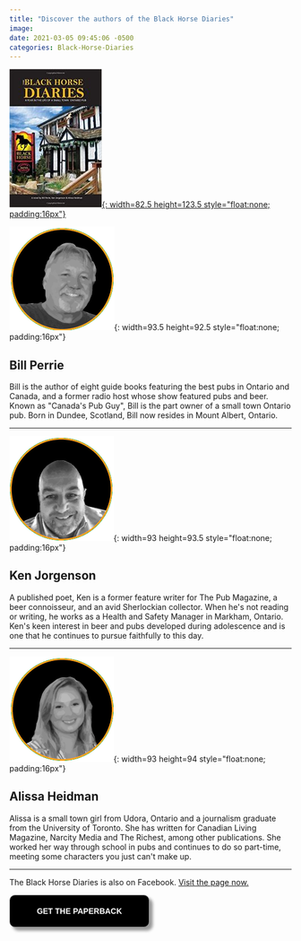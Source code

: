 ```yaml
---
title: "Discover the authors of the Black Horse Diaries"
image:
date: 2021-03-05 09:45:06 -0500
categories: Black-Horse-Diaries
---
```


[![Black Horse Diaries](/images/img-books-bh-1.jpg){: width=82.5 height=123.5 style="float:none; padding:16px"}](http://www.amazon.ca/Black-Horse-Diaries-Small-Ontario/dp/169338549X/ref=pd_sim_1?pd_rd_w=rYCm9&pf_rd_p=ee332eae-116a-4f86-a77d-d3527e938650&pf_rd_r=PFWYKQX3Q18FTCHFADSB&pd_rd_r=b9eaad20-d5fd-47a4-aa70-5020c23dfb8a&pd_rd_wg=6097R&pd_rd_i=169338549X&psc=1)


![Bill Perrie](/images/img-authors-bill.png){: width=93.5 height=92.5 style="float:none; padding:16px"}


## Bill Perrie


Bill is the author of eight guide books featuring the best pubs in Ontario and Canada, and a former radio host whose show featured pubs and beer. Known as "Canada's Pub Guy", Bill is the part owner of a small town Ontario pub. Born in Dundee, Scotland, Bill now resides in Mount Albert, Ontario.

***


![Ken Jorgenson](/images/img-authors-ken.png){: width=93 height=93.5 style="float:none; padding:16px"}


## Ken Jorgenson

A published poet, Ken is a former feature writer for The Pub Magazine, a beer connoisseur, and an avid Sherlockian collector. When he's not reading or writing, he works as a Health and Safety Manager in Markham, Ontario. Ken's keen interest in beer and pubs developed during adolescence and is one that he continues to pursue faithfully to this day.

***


![Alissa Heidman](/images/img-authors-alyssa.png){: width=93 height=94 style="float:none; padding:16px"}


## Alissa Heidman


Alissa is a small town girl from Udora, Ontario and a journalism graduate from the University of Toronto. She has written for Canadian Living Magazine, Narcity Media and The Richest, among other publications. She worked her way through school in pubs and continues to do so part-time, meeting some characters you just can't make up.

***

The Black Horse Diaries  is also on Facebook. [Visit the page now.](https://www.facebook.com/The-Black-Horse-Diaries-113534143380168/)


<form>
<input style="width: 250px; padding: 20px; cursor: pointer; box-shadow: 6px 6px 5px; #999; -webkit-box-shadow: 6px 6px 5px #999; -moz-box-shadow: 6px 6px 5px #999; font-weight: bold; background: #000000; color: #fff; border-radius: 10px; border: 1px solid #999; font-size: 100%;" type="button" value="GET THE PAPERBACK" onclick="window.location.href='http://www.amazon.ca/Black-Horse-Diaries-Small-Ontario/dp/169338549X/ref=pd_sim_1?pd_rd_w=rYCm9&pf_rd_p=ee332eae-116a-4f86-a77d-d3527e938650&pf_rd_r=PFWYKQX3Q18FTCHFADSB&pd_rd_r=b9eaad20-d5fd-47a4-aa70-5020c23dfb8a&pd_rd_wg=6097R&pd_rd_i=169338549X&psc=1'" />
</form> 
